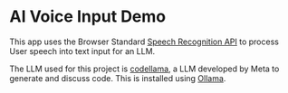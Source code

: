 # AI Voice Input Demo

This app uses the Browser Standard [Speech Recognition API](https://developer.mozilla.org/en-US/docs/Web/API/SpeechRecognition) to process User speech into text input for an LLM.

The LLM used for this project is [codellama](https://ollama.com/library/codellama), a LLM developed by Meta to generate and discuss code. This is installed using [Ollama](https://ollama.com/).
